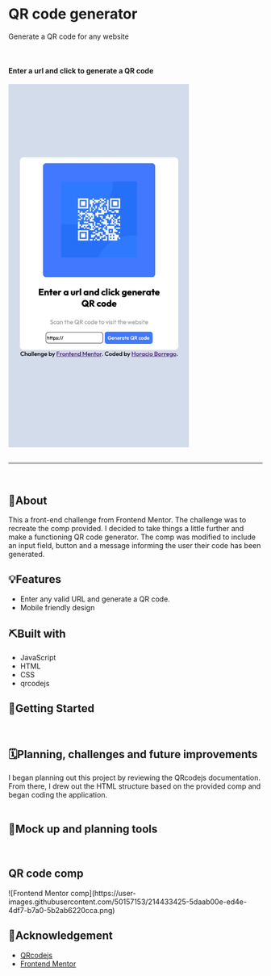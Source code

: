 <div align=“center”>
  <!— Add your project logo if you have any —>
</div> 
  <h1 align=“center”>QR code generator</h1>
  <p align=“center”>
    Generate a QR code for any website
  </p>
  
<br />

<div>
  <h4 align=“center”>Enter a url and click to generate a QR code</h4>
  <img align="center" src="./qr-code.gif" alt="QR code application gif" height="720"/>
</div>

<br/>
<hr />
<br/>

## 🧐About

This a front-end challenge from Frontend Mentor. The challenge was to recreate the comp provided. I decided to take things a little further and make a functioning QR code generator. The comp was modified to include an input field, button and a message informing the user their code has been generated.
<br/>

## 💡Features

- Enter any valid URL and generate a QR code.
- Mobile friendly design
  <br/>

## ⛏️Built with

- JavaScript
- HTML
- CSS
- qrcodejs

## 🏁Getting Started

<br/>

## 🗓Planning, challenges and future improvements

I began planning out this project by reviewing the QRcodejs documentation. From there, I drew out the HTML structure based on the provided comp and began coding the application.
<br/>
<br />

## 🔧Mock up and planning tools

<br/>

<div align=“center”>
  
  <h2>QR code comp</h2>
  ![Frontend Mentor comp](https://user-images.githubusercontent.com/50157153/214433425-5daab00e-ed4e-4df7-b7a0-5b2ab6220cca.png)
</div>

## 🎉Acknowledgement

- [QRcodejs](https://github.com/davidshimjs/qrcodejs)
- [Frontend Mentor](https://www.frontendmentor.io/home)
